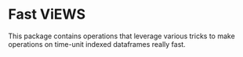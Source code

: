 
# Fast ViEWS

This package contains operations that leverage various tricks to make
operations on time-unit indexed dataframes really fast.


